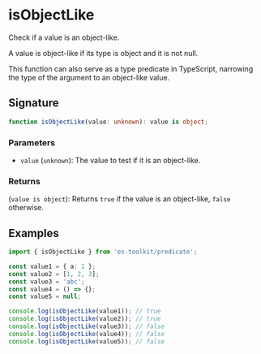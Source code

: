 # isObjectLike

Check if a value is an object-like.

A value is object-like if its type is object and it is not null.

This function can also serve as a type predicate in TypeScript, narrowing the type of the argument to an object-like value.

## Signature

```typescript
function isObjectLike(value: unknown): value is object;
```

### Parameters

- `value` (`unknown`): The value to test if it is an object-like.

### Returns

(`value is object`): Returns `true` if the value is an object-like, `false` otherwise.

## Examples

```typescript
import { isObjectLike } from 'es-toolkit/predicate';

const value1 = { a: 1 };
const value2 = [1, 2, 3];
const value3 = 'abc';
const value4 = () => {};
const value5 = null;

console.log(isObjectLike(value1)); // true
console.log(isObjectLike(value2)); // true
console.log(isObjectLike(value3)); // false
console.log(isObjectLike(value4)); // false
console.log(isObjectLike(value5)); // false
```
